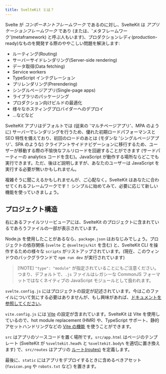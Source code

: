 ```yaml
---
title: SvelteKit とは？
---
```


Svelte が _コンポーネントフレームワーク_ であるのに対し、SvelteKit は _アプリケーションフレームワーク_ であり (または、'メタフレームワーク'(metaframework) と呼ぶ人もいます)、プロダクションレディ(production-ready)なものを開発する際のややこしい問題を解決します:

- ルーティング(Routing)
- サーバーサイドレンダリング(Server-side rendering)
- データ取得(Data fetching)
- Service workers
- TypeScript インテグレーション
- プリレンダリング(Prerendering)
- シングルページアプリ(Single-page apps)
- ライブラリのパッケージング
- プロダクション向けビルドの最適化
- 様々なホスティングプロバイダーへのデプロイ
- ...などなど

SvelteKit アプリはデフォルトでは (従来の 'マルチページアプリ'、MPA のように) サーバーでレンダリングを行うため、優れた初期ロードパフォーマンスと SEO 特性を備えており、初回のロードのあとは (モダンな 'シングルページアプリ'、SPA のような) クライアントサイドナビゲーションに移行するため、ユーザーが移動する際の不愉快なフルリロードを回避することができます (サードパーティーの analytics コードを含む)。JavaScript が動作する場所ならどこでも実行できます。ただ、後ほど説明しますが、あなたのユーザーは JavaScript を実行する必要が無いかもしれません。

複雑そうに聞こえるかもしれませんが、ご心配なく。SvelteKit はあなたに合わせてくれるフレームワークです！ シンプルに始めてみて、必要に応じて新しい機能を使っていきましょう。

## プロジェクト構造 <!--Project-structure-->

右にあるファイルツリービューアには、SvelteKit のプロジェクトに含まれているであろうファイルの一部が表示されています。

Node.js を使用したことがあるなら、`package.json` はおなじみでしょう。プロジェクトの依存関係 (`svelte` と `@sveltejs/kit` を含む) と、SvelteKit CLI を操作するための様々な `scripts` がリストアップされています。(現在、このウィンドウのバックグラウンドで `npm run dev` が実行されています)

> [!NOTE] `"type": "module"` が指定されていることにもご注意ください。つまり、デフォルトで、`.js` ファイルはレガシーな CommonJS フォーマットではなくネイティブの JavaScript モジュールとして扱われます。

`svelte.config.js` にはプロジェクトの設定が記述されています。今はこのファイルについて気にする必要はありませんが、もし興味があれば、[ドキュメントを参照してください](https://kit.svelte.jp/docs/configuration)。

`vite.config.js` には [Vite](https://vitejs.dev/) の設定が含まれています。SvelteKit は Vite を使用しているので、hot module replacement (HMR) や、TypeScript サポート、静的アセットハンドリングなどの [Vite の機能](https://vitejs.dev/guide/features.html) を使うことができます。

`src` はアプリのソースコードを置く場所です。`src/app.html` はページのテンプレート (SvelteKit が `%sveltekit.head%` と `%sveltekit.body%` を適切に置き換えます) で、`src/routes` はアプリの [ルート(routes)](/tutorial/kit/pages) を定義します。

最後に、`static` にはアプリをデプロイするときに含めるべきアセット (`favicon.png` や `robots.txt` など) を置きます。
